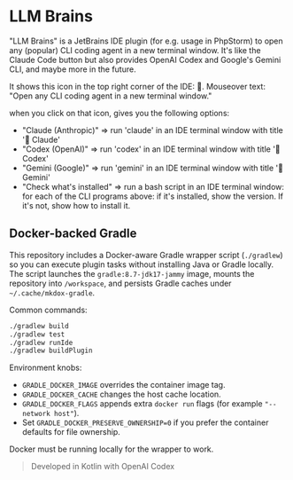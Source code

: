 # LLM Brains

"LLM Brains" is a JetBrains IDE plugin (for e.g. usage in PhpStorm) to open any (popular) CLI coding agent in a new terminal window.
It's like the Claude Code button but also provides OpenAI Codex and Google's Gemini CLI, and maybe more in the future.

It shows this icon in the top right corner of the IDE: 🫴. Mouseover text: "Open any CLI coding agent in a new terminal window."

when you click on that icon, gives you the following options:

* "Claude (Anthropic)" ⇒ run 'claude' in an IDE terminal window with title '🫴 Claude'
* "Codex (OpenAI)" ⇒ run 'codex' in an IDE terminal window with title '🫴 Codex'
* "Gemini (Google)" ⇒ run 'gemini' in an IDE terminal window with title '🫴 Gemini'
* "Check what's installed" ⇒ run a bash script in an IDE terminal window: for each of the CLI programs above: if it's installed, show the version. If it's not, show how to install it.


## Docker-backed Gradle

This repository includes a Docker-aware Gradle wrapper script (`./gradlew`) so you can execute plugin tasks without installing Java or Gradle locally. The script launches the `gradle:8.7-jdk17-jammy` image, mounts the repository into `/workspace`, and persists Gradle caches under `~/.cache/mkdox-gradle`.

Common commands:

```bash
./gradlew build
./gradlew test
./gradlew runIde
./gradlew buildPlugin
```

Environment knobs:

- `GRADLE_DOCKER_IMAGE` overrides the container image tag.
- `GRADLE_DOCKER_CACHE` changes the host cache location.
- `GRADLE_DOCKER_FLAGS` appends extra `docker run` flags (for example `"--network host"`).
- Set `GRADLE_DOCKER_PRESERVE_OWNERSHIP=0` if you prefer the container defaults for file ownership.

Docker must be running locally for the wrapper to work.


> Developed in Kotlin with OpenAI Codex